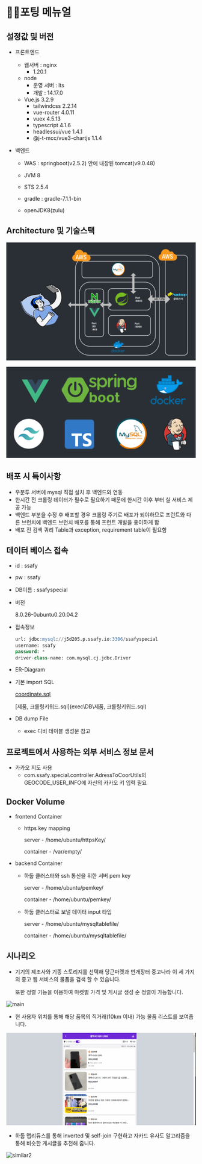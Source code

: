 # 👨‍💻포팅 메뉴얼

## 설정값 및 버전

- 프론트엔드
  - 웹서버 : nginx
    - 1.20.1
  - node
    - 운영 서버 : lts
    - 개발 : 14.17.0
  - Vue.js 3.2.9
    - tailwindcss 2.2.14
    - vue-router 4.0.11
    - vuex 4.5.13
    - typescript 4.1.6
    - headlessui/vue 1.4.1
    - @j-t-mcc/vue3-chartjs 1.1.4
  
- 백엔드
  - WAS : springboot(v2.5.2) 안에 내장된 tomcat(v9.0.48)
  
  - JVM 8
  
  - STS 2.5.4
  
  - gradle : gradle-7.1.1-bin
  
  - openJDK8(zulu)
  
    

## Architecture 및 기술스택

![기술스택.PNG](exec\img\아키텍처.PNG)



![기술스택](exec\img\기술스택.PNG)



## 배포 시 특이사항

- 우분투 서버에 mysql 직접 설치 후 백엔드와 연동
- 한시간 전 크롤링 데이터가 필수로 필요하기 때문에 한시간 이후 부터 실 서비스 제공 가능
- 백엔드 부분을 수정 후 배포할 경우 크롤링 주기로 배포가 되야하므로 프런트와 다른 브런치에 백엔드 브런치 배포를 통해 프런트 개발을 용이하게 함
- 배포 전 검색 쿼리 Table과 exception, requirement table이 필요함



## 데이터 베이스 접속


- id : ssafy

- pw : ssafy

- DB이름 : ssafyspecial

- 버전

  8.0.26-0ubuntu0.20.04.2

- 접속정보

  ```sql
  url: jdbc:mysql://j5d205.p.ssafy.io:3306/ssafyspecial
  username: ssafy
  password: *
  driver-class-name: com.mysql.cj.jdbc.Driver
  ```

- ER-Diagram

- 기본 import SQL

   [coordinate.sql](exec\DB\coordinate.sql) 

   [제품, 크롤링키워드.sql](exec\DB\제품, 크롤링키워드.sql) 

- DB dump File

  - exec 디비 테이블 생성문 참고

    

## 프로젝트에서 사용하는 외부 서비스 정보 문서


- 카카오 지도 사용
  - com.ssafy.special.controller.AdressToCoorUtils의 GEOCODE_USER_INFO에 자신의 카카오 키 입력 필요
  
    

## Docker Volume


- frontend Container

  - https key mapping

    server - /home/ubuntu/httpsKey/

    container - /var/empty/

- backend Container

  - 하둡 클러스터와 ssh 통신을 위한 서버 pem key

    server - /home/ubuntu/pemkey/

    container - /home/ubuntu/pemkey/

  - 하둡 클러스터로 보낼 데이터 input 타입

    server - /home/ubuntu/mysqltablefile/

    container - /home/ubuntu/mysqltablefile/
    
    

## 시나리오


- 기기의 제조사와 기종 스토리지를 선택해 당근마켓과 번개장터 중고나라 이 세 가지의 중고 웹 서비스의 물품을 검색 할 수 있습니다.

  또한 정렬 기능을 이용하여 마켓별 가격 및 게시글 생성 순 정렬이 가능합니다.

![main](exec\img\main.gif)



- 현 사용자 위치를 통해 해당 품목의 직거래(10km 이내) 가능 물품 리스트를 보여줍니다.

![coordinateBaseSearch2](exec\img\coordinateBaseSearch2.gif)



- 하둡 맵리듀스를 통해 inverted 및 self-join 구현하고 자카드 유사도 알고리즘을 통해 비슷한 게시글을 추천해 줍니다.

![similar2](exec\img\similar2.gif)
